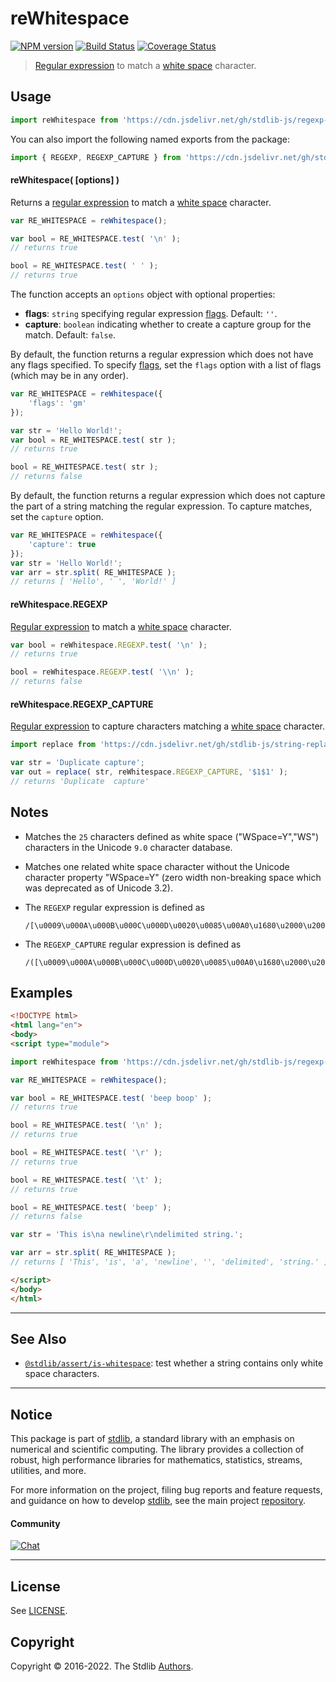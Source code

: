 <!--

@license Apache-2.0

Copyright (c) 2018 The Stdlib Authors.

Licensed under the Apache License, Version 2.0 (the "License");
you may not use this file except in compliance with the License.
You may obtain a copy of the License at

   http://www.apache.org/licenses/LICENSE-2.0

Unless required by applicable law or agreed to in writing, software
distributed under the License is distributed on an "AS IS" BASIS,
WITHOUT WARRANTIES OR CONDITIONS OF ANY KIND, either express or implied.
See the License for the specific language governing permissions and
limitations under the License.

-->

# reWhitespace

[![NPM version][npm-image]][npm-url] [![Build Status][test-image]][test-url] [![Coverage Status][coverage-image]][coverage-url] <!-- [![dependencies][dependencies-image]][dependencies-url] -->

> [Regular expression][regexp] to match a [white space][whitespace] character.



<section class="usage">

## Usage

```javascript
import reWhitespace from 'https://cdn.jsdelivr.net/gh/stdlib-js/regexp-whitespace@esm/index.mjs';
```

You can also import the following named exports from the package:

```javascript
import { REGEXP, REGEXP_CAPTURE } from 'https://cdn.jsdelivr.net/gh/stdlib-js/regexp-whitespace@esm/index.mjs';
```

#### reWhitespace( \[options] )

Returns a [regular expression][regexp] to match a [white space][whitespace] character. 

```javascript
var RE_WHITESPACE = reWhitespace();

var bool = RE_WHITESPACE.test( '\n' );
// returns true

bool = RE_WHITESPACE.test( ' ' );
// returns true
```

The function accepts an `options` object with optional properties:

-   **flags**: `string` specifying regular expression [flags][mdn-regexp-flags]. Default: `''`.
-   **capture**: `boolean` indicating whether to create a capture group for the match. Default: `false`.

By default, the function returns a regular expression which does not have any flags specified. To specify [flags][mdn-regexp-flags], set the `flags` option with a list of flags (which may be in any order).

```javascript
var RE_WHITESPACE = reWhitespace({
    'flags': 'gm'
});

var str = 'Hello World!';
var bool = RE_WHITESPACE.test( str );
// returns true

bool = RE_WHITESPACE.test( str );
// returns false
```

By default, the function returns a regular expression which does not capture the part of a string matching the regular expression. To capture matches, set the `capture` option.

```javascript
var RE_WHITESPACE = reWhitespace({
    'capture': true
});
var str = 'Hello World!';
var arr = str.split( RE_WHITESPACE );
// returns [ 'Hello', ' ', 'World!' ]
```

#### reWhitespace.REGEXP

[Regular expression][regexp] to match a [white space][whitespace] character. 

```javascript
var bool = reWhitespace.REGEXP.test( '\n' );
// returns true

bool = reWhitespace.REGEXP.test( '\\n' );
// returns false
```

#### reWhitespace.REGEXP_CAPTURE

[Regular expression][regexp] to capture characters matching a [white space][whitespace] character. 

```javascript
import replace from 'https://cdn.jsdelivr.net/gh/stdlib-js/string-replace@esm/index.mjs';

var str = 'Duplicate capture';
var out = replace( str, reWhitespace.REGEXP_CAPTURE, '$1$1' );
// returns 'Duplicate  capture'
```

</section>

<!-- /.usage -->

<section class="notes">

## Notes

-   Matches the `25` characters defined as white space ("WSpace=Y","WS") characters in the Unicode `9.0` character database.

-   Matches one related white space character without the Unicode character property "WSpace=Y" (zero width non-breaking space which was deprecated as of Unicode 3.2).

-   The `REGEXP` regular expression is defined as 

    ```text
    /[\u0009\u000A\u000B\u000C\u000D\u0020\u0085\u00A0\u1680\u2000\u2001\u2002\u2003\u2004\u2005\u2006\u2007\u2008\u2009\u200A\u2028\u2029\u202F\u205F\u3000\uFEFF]/
    ```

-   The `REGEXP_CAPTURE` regular expression is defined as 

    ```text
    /([\u0009\u000A\u000B\u000C\u000D\u0020\u0085\u00A0\u1680\u2000\u2001\u2002\u2003\u2004\u2005\u2006\u2007\u2008\u2009\u200A\u2028\u2029\u202F\u205F\u3000\uFEFF])/
    ```

</section>

<!-- /.notes -->

<section class="examples">

## Examples

<!-- eslint no-undef: "error",  stdlib/doctest: "off" -->

```html
<!DOCTYPE html>
<html lang="en">
<body>
<script type="module">

import reWhitespace from 'https://cdn.jsdelivr.net/gh/stdlib-js/regexp-whitespace@esm/index.mjs';

var RE_WHITESPACE = reWhitespace();

var bool = RE_WHITESPACE.test( 'beep boop' );
// returns true

bool = RE_WHITESPACE.test( '\n' );
// returns true

bool = RE_WHITESPACE.test( '\r' );
// returns true

bool = RE_WHITESPACE.test( '\t' );
// returns true

bool = RE_WHITESPACE.test( 'beep' );
// returns false

var str = 'This is\na newline\r\ndelimited string.';

var arr = str.split( RE_WHITESPACE );
// returns [ 'This', 'is', 'a', 'newline', '', 'delimited', 'string.' ]

</script>
</body>
</html>
```

</section>

<!-- /.examples -->

<!-- Section for related `stdlib` packages. Do not manually edit this section, as it is automatically populated. -->

<section class="related">

* * *

## See Also

-   <span class="package-name">[`@stdlib/assert/is-whitespace`][@stdlib/assert/is-whitespace]</span><span class="delimiter">: </span><span class="description">test whether a string contains only white space characters.</span>

</section>

<!-- /.related -->

<!-- Section for all links. Make sure to keep an empty line after the `section` element and another before the `/section` close. -->


<section class="main-repo" >

* * *

## Notice

This package is part of [stdlib][stdlib], a standard library with an emphasis on numerical and scientific computing. The library provides a collection of robust, high performance libraries for mathematics, statistics, streams, utilities, and more.

For more information on the project, filing bug reports and feature requests, and guidance on how to develop [stdlib][stdlib], see the main project [repository][stdlib].

#### Community

[![Chat][chat-image]][chat-url]

---

## License

See [LICENSE][stdlib-license].


## Copyright

Copyright &copy; 2016-2022. The Stdlib [Authors][stdlib-authors].

</section>

<!-- /.stdlib -->

<!-- Section for all links. Make sure to keep an empty line after the `section` element and another before the `/section` close. -->

<section class="links">

[npm-image]: http://img.shields.io/npm/v/@stdlib/regexp-whitespace.svg
[npm-url]: https://npmjs.org/package/@stdlib/regexp-whitespace

[test-image]: https://github.com/stdlib-js/regexp-whitespace/actions/workflows/test.yml/badge.svg?branch=main
[test-url]: https://github.com/stdlib-js/regexp-whitespace/actions/workflows/test.yml?query=branch:main

[coverage-image]: https://img.shields.io/codecov/c/github/stdlib-js/regexp-whitespace/main.svg
[coverage-url]: https://codecov.io/github/stdlib-js/regexp-whitespace?branch=main

<!--

[dependencies-image]: https://img.shields.io/david/stdlib-js/regexp-whitespace.svg
[dependencies-url]: https://david-dm.org/stdlib-js/regexp-whitespace/main

-->

[chat-image]: https://img.shields.io/gitter/room/stdlib-js/stdlib.svg
[chat-url]: https://gitter.im/stdlib-js/stdlib/

[stdlib]: https://github.com/stdlib-js/stdlib

[stdlib-authors]: https://github.com/stdlib-js/stdlib/graphs/contributors

[umd]: https://github.com/umdjs/umd
[es-module]: https://developer.mozilla.org/en-US/docs/Web/JavaScript/Guide/Modules

[deno-url]: https://github.com/stdlib-js/regexp-whitespace/tree/deno
[umd-url]: https://github.com/stdlib-js/regexp-whitespace/tree/umd
[esm-url]: https://github.com/stdlib-js/regexp-whitespace/tree/esm
[branches-url]: https://github.com/stdlib-js/regexp-whitespace/blob/main/branches.md

[stdlib-license]: https://raw.githubusercontent.com/stdlib-js/regexp-whitespace/main/LICENSE

[regexp]: https://developer.mozilla.org/en-US/docs/Web/JavaScript/Guide/Regular_Expressions

[whitespace]: https://en.wikipedia.org/wiki/Whitespace_character

[mdn-regexp-flags]: https://developer.mozilla.org/en-US/docs/Web/JavaScript/Guide/Regular_Expressions#advanced_searching_with_flags_2

<!-- <related-links> -->

[@stdlib/assert/is-whitespace]: https://github.com/stdlib-js/assert-is-whitespace/tree/esm

<!-- </related-links> -->

</section>

<!-- /.links -->
